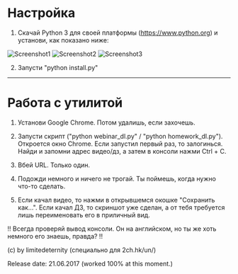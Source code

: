  
 Настройка
====================

1. Скачай Python 3 для своей платформы (https://www.python.org) и установи, как показано ниже:

![Screenshot1](https://i.imgur.com/24fZCce.png)
![Screenshot2](https://i.imgur.com/BDjiTsJ.png)
![Screenshot3](https://i.imgur.com/fyLH7tD.png)

2. Запусти "python install.py"

--------------------

  Работа с утилитой
====================

1. Установи Google Chrome. Потом удалишь, если захочешь.

2. Запусти скрипт ("python webinar_dl.py" / "python homework_dl.py"). Откроется окно Chrome. Если запустил первый раз, то залогинься. Найди и запомни адрес видео/дз, а затем в консоли нажми Ctrl + C.

3. Вбей URL. Только один.

4. Подожди немного и ничего не трогай. Ты поймешь, когда нужно что-то сделать.

4. Если качал видео, то нажми в открывшемся окошке "Сохранить как...". Если качал ДЗ, то скриншот уже сделан, а от тебя требуется лишь переименовать его в приличный вид.

!! Всегда проверяй вывод консоли. Он на английском, но ты же хоть немного его знаешь, правда? !!

(c) by limitedeternity (специально для 2ch.hk/un/)

Release date: 21.06.2017 (worked 100% at this moment.)
